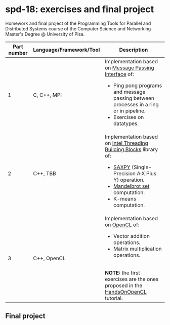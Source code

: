 # spd-18: exercises and final project
Homework and final project of the Programming Tools for Parallel and Distributed Systems course of the Computer Science and Networking Master's Degree @ University of Pisa.

| <b>Part number</b> | <b>Language/Framework/Tool</b> | <b>Description</b> |
| ---------- | ----------------------- | ----------- |
| 1 | C, C++, MPI | Implementation based on [Message Passing Interface](https://www.mpich.org/) of: <ul><li>Ping pong programs and message passing between processes in a ring or in pipeline.</li><li>Exercises on datatypes.</li></ul> |
| 2 | C++, TBB | Implementation based on [Intel Threading Building Blocks](https://www.threadingbuildingblocks.org/) library of: <ul><li>[SAXPY](https://en.wikipedia.org/wiki/Basic_Linear_Algebra_Subprograms#Level_1) (Single-Precision A·X Plus Y) operation.</li><li>[Mandelbrot set](https://en.wikipedia.org/wiki/Mandelbrot_set) computation.</li><li>K-means computation.</li></ul> |
| 3 | C++, OpenCL | Implementation based on [OpenCL](https://www.khronos.org/opencl/) of: <ul><li>Vector addition operations.</li><li>Matrix multiplication operations.</li></ul><br><b>NOTE:</b> the first exercises are the ones proposed in the [HandsOnOpenCL](https://github.com/HandsOnOpenCL/Exercises-Solutions) tutorial. |

## Final project
